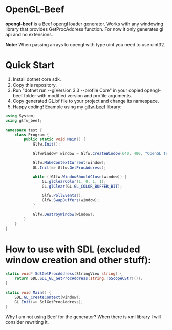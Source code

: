 # OpenGL-Beef
**opengl-beef** is a Beef opengl loader generator. Works with any windowing library that provides GetProcAddress function. For now it only generates gl api and no extensions.

**Note:** When passing arrays to opengl with type uint you need to use uint32.

# Quick Start
1. Install dotnet core sdk.
2. Copy this repository.
3. Run "dotnet run --glVersion 3.3 --profile Core" in your copied opengl-beef folder with modified version and profile arguments.
4. Copy generated GL.bf file to your project and change its namespace.
5. Happy coding! Example using my [glfw-beef](https://github.com/MineGame159/glfw-beef) library:
```csharp
using System;
using glfw_beef;

namespace test {
	class Program {
		public static void Main() {
			Glfw.Init();

			GlfwWindow* window = Glfw.CreateWindow(640, 480, "OpenGL Test", null, null);

			Glfw.MakeContextCurrent(window);
			GL.Init(=> Glfw.GetProcAddress);

			while (!Glfw.WindowShouldClose(window)) {
				GL.glClearColor(1, 0, 1, 1);
				GL.glClear(GL.GL_COLOR_BUFFER_BIT);

				Glfw.PollEvents();
				Glfw.SwapBuffers(window);
			}

			Glfw.DestroyWindow(window);
		}
	}
}
```

# How to use with SDL (excluded window creation and other stuff):
```csharp
static void* SdlGetProcAddress(StringView string) {
	return SDL.SDL_GL_GetProcAddress(string.ToScopeCStr!());
}

static void Main() {
	SDL.GL_CreateContext(window);
	GL.Init(=> SdlGetProcAddress);
}
```

Why I am not using Beef for the generator? When there is xml library I will consider rewriting it.